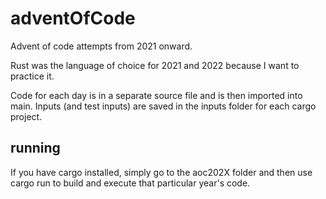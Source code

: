 # adventOfCode
Advent of code attempts from 2021 onward. 

Rust was the language of choice for 2021 and 2022 because I want to practice it. 

Code for each day is in a separate source file and is then imported into main. Inputs (and test inputs) are saved in the inputs folder for each cargo project. 

## running
If you have cargo installed, simply go to the aoc202X folder and then use cargo run to build and execute that particular year's code. 
